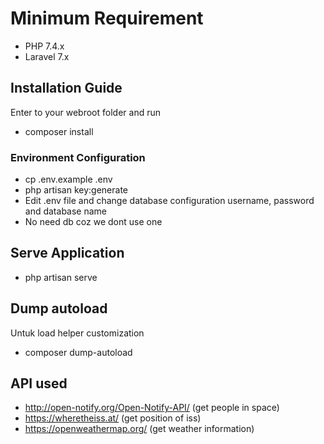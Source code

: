 # Minimum Requirement
 - PHP 7.4.x
 - Laravel 7.x

## Installation Guide

Enter to your webroot folder and run 
 - composer install

### Environment Configuration
 - cp .env.example .env
 - php artisan key:generate
 - Edit .env file and change database configuration username, password and database name
 - No need db coz we dont use one

## Serve Application
 - php artisan serve

## Dump autoload
Untuk load helper customization
 - composer dump-autoload

## API used
 - http://open-notify.org/Open-Notify-API/ (get people in space)
 - https://wheretheiss.at/ (get position of iss)
 - https://openweathermap.org/ (get weather information)